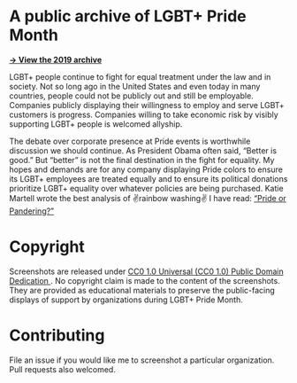 # A public archive of LGBT+ Pride Month

[**→ View the 2019 archive**](./2019/)

LGBT+ people continue to fight for equal treatment under the law and in society. Not so long ago in the United States and even today in many countries, people could not be publicly out and still be employable. Companies publicly displaying their willingness to employ and serve LGBT+ customers is progress. Companies willing to take economic risk by visibly supporting LGBT+ people is welcomed allyship.

The debate over corporate presence at Pride events is worthwhile discussion we should continue. As President Obama often said, “Better is good.” But “better” is not the final destination in the fight for equality. My hopes and demands are for any company displaying Pride colors to ensure its LGBT+ employees are treated equally and to ensure its political donations prioritize LGBT+ equality over whatever policies are being purchased. Katie Martell wrote the best analysis of ✌️rainbow washing✌️ I have read: [“Pride or Pandering?”](https://www.linkedin.com/pulse/pride-pandering-katie-martell/)


# Copyright

Screenshots are released under [CC0 1.0 Universal (CC0 1.0) Public Domain Dedication ](LICENSE). No copyright claim is made to the content of the screenshots. They are provided as educational materials to preserve the public-facing displays of support by organizations during LGBT+ Pride Month.


# Contributing

File an issue if you would like me to screenshot a particular organization. Pull requests also welcomed.
